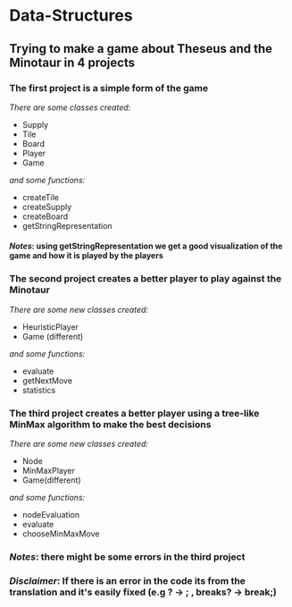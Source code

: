 # Data-Structures

## Trying to make a game about Theseus and the Minotaur in 4 projects

### The first project is a simple form of the game  
*There are some classes created:*
* Supply
* Tile
* Board
* Player
* Game  

*and some functions:*
* createTile
* createSupply
* createBoard
* getStringRepresentation
  
#### *Notes*: using getStringRepresentation we get a good visualization of the game and how it is played by the players

### The second project creates a better player to play against the Minotaur    
*There are some new classes created:*  
* HeuristicPlayer
* Game (different)

*and some functions:*  
* evaluate
* getNextMove
* statistics

### The third project creates a better player using a tree-like MinMax algorithm to make the best decisions
*There are some new classes created:*  
* Node
* MinMaxPlayer
* Game(different)

*and some functions:*  
* nodeEvaluation
* evaluate
* chooseMinMaxMove

### *Notes*: there might be some errors in the third project 

### *Disclaimer*: If there is an error in the code its from the translation and it's easily fixed (e.g ? -> ; , breaks? -> break;)

